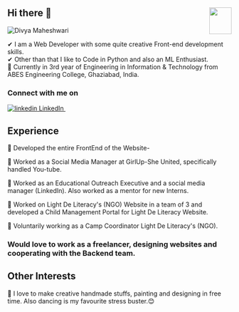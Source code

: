 ## Hi there 👋 <img align="right" width="50" height="60" src="https://imgur.com/IixEkzj.png">
![Divya Maheshwari](https://imgur.com/mEgnaRW.png)
<br>

✔ I am a Web Developer with some quite creative Front-end development skills.<br>
✔ Other than that I like to Code in Python and also an ML Enthusiast. <br>
🙌 Currently in 3rd year of Engineering in Information & Technology from ABES Engineering College, Ghaziabad, India.<br>
 
### Connect with me on 
<a href="https://www.linkedin.com/in/divya-maheshwari814/" rel="nofollow noreferrer">
    <img src="https://i.stack.imgur.com/gVE0j.png" alt="linkedin"> LinkedIn
  </a> &nbsp; 

## Experience
🌟 Developed the entire FrontEnd of the Website- <a href="https://giftagrin.000webhostapp.com/"></a><br>
 
🌟 Worked as a Social Media Manager at GirlUp-She United, specifically handled You-tube. <br>

🌟 Worked as an Educational Outreach Executive and a social media manager (LinkedIn). Also worked as a mentor for new Interns.<br>

🌟 Worked on Light De Literacy's (NGO) Website in a team of 3 and developed a Child Management Portal for Light De Literacy Website.<br>

🌟 Voluntarily working as a Camp Coordinator Light De Literacy's (NGO).<br>

### Would love to work as a freelancer, designing websites and cooperating with the Backend team.

## Other Interests
💖 I love to make creative handmade stuffs, painting and designing in free time. Also dancing is my favourite stress buster.😊<br>
